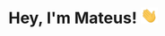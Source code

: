 <h1>Hey, I'm Mateus! <img src="https://raw.githubusercontent.com/ABSphreak/ABSphreak/master/gifs/Hi.gif" width="30px"></h1>
<img height="180em" src="https://github-readme-stats.vercel.app/api/top-langs/?username=mateuscacabuenaPUCRS&layout=compact&theme=tokyonight" alt="" /></a>
